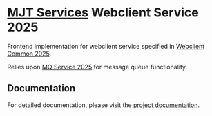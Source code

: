 # [MJT Services](https://github.com/mjt-services) Webclient Service 2025

Frontend implementation for webclient service specified in [Webclient Common 2025](https://github.com/mjt-services/webclient-common-2025).


Relies upon [MQ Service 2025](https://github.com/mjt-services/mq-service-2025) for message queue functionality.

## Documentation

For detailed documentation, please visit the [project documentation](https://mjt-services.github.io/webclient-service-frontend-2025/).

